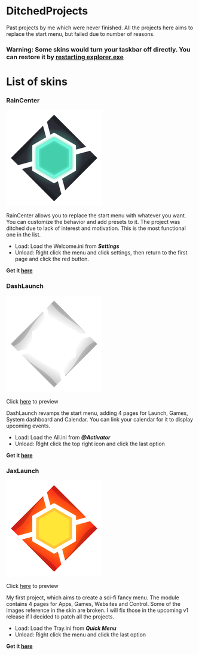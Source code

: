# DitchedProjects
Past projects by me which were never finished. All the projects here aims to replace the start menu, but failed due to number of reasons.

### Warning: Some skins would turn your taskbar off directly. You can restore it by [restarting explorer.exe](https://www.businessinsider.com/how-to-restart-windows-explorer)



# List of skins
### RainCenter
![](https://github.com/EnhancedJax/DitchedProjects/blob/master/RainCenter/%40Resources/Graphics/GUIs/Logo.png)

RainCenter allows you to replace the start menu with whatever you want. You can customize the behavior and add presets to it. The project was ditched due to lack of interest and motivation. This is the most functional one in the list.
- Load: Load the Welcome.ini from ***Settings***
- Unload: Right click the menu and click settings, then return to the first page and click the red button.

**Get it [here](https://github.com/EnhancedJax/DitchedProjects/releases)**

### DashLaunch
![](https://github.com/EnhancedJax/DitchedProjects/blob/master/DashLaunch/%40Resources/Graphics/GUI/JaxLaunch256W.png)

Click [here](https://github.com/EnhancedJax/DitchedProjects/blob/master/DashLaunch/%40Resources/Graphics/GUI/Logo.png) to preview

DashLaunch revamps the start menu, adding 4 pages for Launch, Games, System dashboard and Calendar. You can link your calendar for it to display upcoming events. 
- Load: Load the All.ini from ***@Activator***
- Unload: RIght click the top right icon and click the last option

**Get it [here](https://github.com/EnhancedJax/DitchedProjects/releases)**

### JaxLaunch
![](https://github.com/EnhancedJax/DitchedProjects/blob/master/DashLaunch/%40Resources/Graphics/GUI/JaxLaunch256.png)

Click [here](https://github.com/EnhancedJax/DitchedProjects/blob/master/JaxLaunch/%40Resources/Graphics/Preview.png) to preview

My first project, which aims to create a sci-fi fancy menu. The module contains 4 pages for Apps, Games, Websites and Control. Some of the images reference in the skin are broken. I will fix those in the upcoming v1 release if I decided to patch all the projects.
- Load: Load the Tray.ini from ***Quick Menu***
- Unload: Right click the menu and click the last option

**Get it [here](https://github.com/EnhancedJax/DitchedProjects/releases)**
